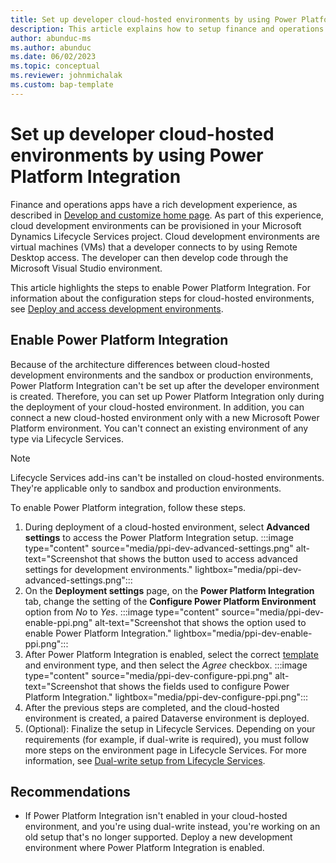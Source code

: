 ```yaml
---
title: Set up developer cloud-hosted environments by using Power Platform Integration
description: This article explains how to setup finance and operations developer cloud-hosted environments by using Microsoft Power Platform Integration.
author: abunduc-ms
ms.author: abunduc
ms.date: 06/02/2023
ms.topic: conceptual
ms.reviewer: johnmichalak
ms.custom: bap-template
---
```


# Set up developer cloud-hosted environments by using Power Platform Integration

Finance and operations apps have a rich development experience, as described in [Develop and customize home page](/dynamics365/fin-ops-core/dev-itpro/dev-tools/developer-home-page). As part of this experience, cloud development environments can be provisioned in your Microsoft Dynamics Lifecycle Services project. Cloud development environments are virtual machines (VMs) that a developer connects to by using Remote Desktop access. The developer can then develop code through the Microsoft Visual Studio environment.

This article highlights the steps to enable Power Platform Integration. For information about the configuration steps for cloud-hosted environments, see [Deploy and access development environments](/dynamics365/fin-ops-core/dev-itpro/dev-tools/access-instances).

## Enable Power Platform Integration

Because of the architecture differences between cloud-hosted development environments and the sandbox or production environments, Power Platform Integration can't be set up after the developer environment is created. Therefore, you can set up Power Platform Integration only during the deployment of your cloud-hosted environment. In addition, you can connect a new cloud-hosted environment only with a new Microsoft Power Platform environment. You can't connect an existing environment of any type via Lifecycle Services.

> [!NOTE]
> Lifecycle Services add-ins can't be installed on cloud-hosted environments. They're applicable only to sandbox and production environments.

To enable Power Platform integration, follow these steps.

1. During deployment of a cloud-hosted environment, select **Advanced settings** to access the Power Platform Integration setup.
   :::image type="content" source="media/ppi-dev-advanced-settings.png" alt-text="Screenshot that shows the button used to access advanced settings for development environments." lightbox="media/ppi-dev-advanced-settings.png":::
1. On the **Deployment settings** page, on the **Power Platform Integration** tab, change the setting of the **Configure Power Platform Environment** option from *No* to *Yes*.
   :::image type="content" source="media/ppi-dev-enable-ppi.png" alt-text="Screenshot that shows the option used to enable Power Platform Integration." lightbox="media/ppi-dev-enable-ppi.png":::
1. After Power Platform Integration is enabled, select the correct [template](environment-lifecycle-connect-finops-new-dv.md#step-2-configure-dataverse-by-using-a-template) and environment type, and then select the *Agree* checkbox.
   :::image type="content" source="media/ppi-dev-configure-ppi.png" alt-text="Screenshot that shows the fields used to configure Power Platform Integration." lightbox="media/ppi-dev-configure-ppi.png":::
1. After the previous steps are completed, and the cloud-hosted environment is created, a paired Dataverse environment is deployed.
1. (Optional): Finalize the setup in Lifecycle Services. Depending on your requirements (for example, if dual-write is required), you must follow more steps on the environment page in Lifecycle Services. For more information, see [Dual-write setup from Lifecycle Services](../data-entities/dual-write/lcs-setup.md).

## Recommendations

- If Power Platform Integration isn't enabled in your cloud-hosted environment, and you're using dual-write instead, you're working on an old setup that's no longer supported. Deploy a new development environment where Power Platform Integration is enabled.
